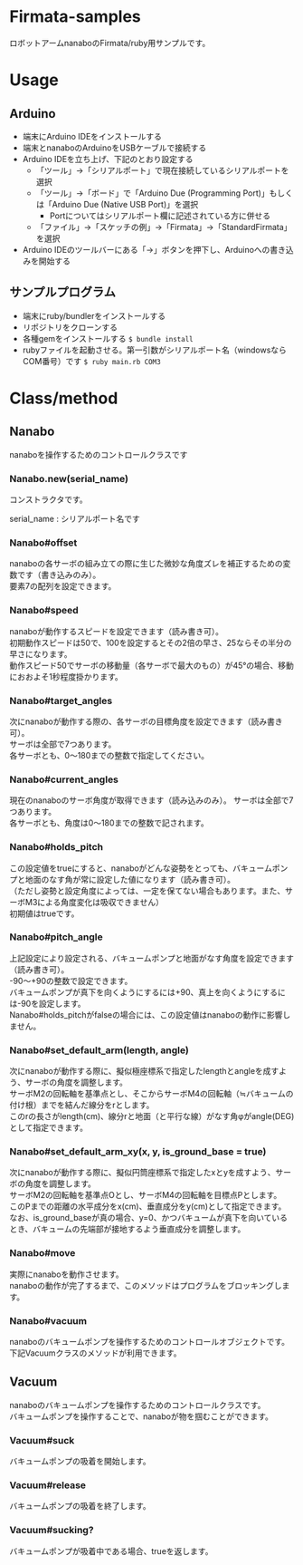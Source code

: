 # Firmata-samples
ロボットアームnanaboのFirmata/ruby用サンプルです。

# Usage

## Arduino

- 端末にArduino IDEをインストールする
- 端末とnanaboのArduinoをUSBケーブルで接続する
- Arduino IDEを立ち上げ、下記のとおり設定する
    - 「ツール」→「シリアルポート」で現在接続しているシリアルポートを選択
    - 「ツール」→「ボード」で「Arduino Due (Programming Port)」もしくは「Arduino Due (Native USB Port)」を選択
        - Portについてはシリアルポート欄に記述されている方に併せる
    - 「ファイル」→「スケッチの例」→「Firmata」→「StandardFirmata」を選択
- Arduino IDEのツールバーにある「→」ボタンを押下し、Arduinoへの書き込みを開始する

## サンプルプログラム
- 端末にruby/bundlerをインストールする
- リポジトリをクローンする
- 各種gemをインストールする
    `$ bundle install`
- rubyファイルを起動させる。第一引数がシリアルポート名（windowsならCOM番号）です
    `$ ruby main.rb COM3`

# Class/method

## Nanabo

nanaboを操作するためのコントロールクラスです

### Nanabo.new(serial_name)

コンストラクタです。

serial_name
:   シリアルポート名です

### Nanabo#offset

nanaboの各サーボの組み立ての際に生じた微妙な角度ズレを補正するための変数です（書き込みのみ）。  
要素7の配列を設定できます。

### Nanabo#speed

nanaboが動作するスピードを設定できます（読み書き可）。  
初期動作スピードは50で、100を設定するとその2倍の早さ、25ならその半分の早さになります。  
動作スピード50でサーボの移動量（各サーボで最大のもの）が45°の場合、移動におおよそ1秒程度掛かります。

### Nanabo#target_angles

次にnanaboが動作する際の、各サーボの目標角度を設定できます（読み書き可）。  
サーボは全部で7つあります。  
各サーボとも、0～180までの整数で指定してください。

### Nanabo#current_angles

現在のnanaboのサーボ角度が取得できます（読み込みのみ）。
サーボは全部で7つあります。  
各サーボとも、角度は0～180までの整数で記されます。

### Nanabo#holds_pitch

この設定値をtrueにすると、nanaboがどんな姿勢をとっても、バキュームポンプと地面のなす角が常に設定した値になります（読み書き可）。  
（ただし姿勢と設定角度によっては、一定を保てない場合もあります。また、サーボM3による角度変化は吸収できません）  
初期値はtrueです。

### Nanabo#pitch_angle

上記設定により設定される、バキュームポンプと地面がなす角度を設定できます（読み書き可）。  
-90～+90の整数で設定できます。  
バキュームポンプが真下を向くようにするには+90、真上を向くようにするには-90を設定します。  
Nanabo#holds_pitchがfalseの場合には、この設定値はnanaboの動作に影響しません。

### Nanabo#set_default_arm(length, angle)

次にnanaboが動作する際に、擬似極座標系で指定したlengthとangleを成すよう、サーボの角度を調整します。  
サーボM2の回転軸を基準点とし、そこからサーボM4の回転軸（≒バキュームの付け根）までを結んだ線分をrとします。  
このrの長さがlength(cm)、線分rと地面（と平行な線）がなす角φがangle(DEG)として指定できます。

### Nanabo#set_default_arm_xy(x, y, is_ground_base = true)

次にnanaboが動作する際に、擬似円筒座標系で指定したxとyを成すよう、サーボの角度を調整します。  
サーボM2の回転軸を基準点Oとし、サーボM4の回転軸を目標点Pとします。  
このPまでの距離の水平成分をx(cm)、垂直成分をy(cm)として指定できます。  
なお、is_ground_baseが真の場合、y=0、かつバキュームが真下を向いているとき、バキュームの先端部が接地するよう垂直成分を調整します。

### Nanabo#move

実際にnanaboを動作させます。  
nanaboの動作が完了するまで、このメソッドはプログラムをブロッキングします。

### Nanabo#vacuum

nanaboのバキュームポンプを操作するためのコントロールオブジェクトです。  
下記Vacuumクラスのメソッドが利用できます。

## Vacuum

nanaboのバキュームポンプを操作するためのコントロールクラスです。  
バキュームポンプを操作することで、nanaboが物を掴むことができます。

### Vacuum#suck

バキュームポンプの吸着を開始します。

### Vacuum#release

バキュームポンプの吸着を終了します。

### Vacuum#sucking?

バキュームポンプが吸着中である場合、trueを返します。

